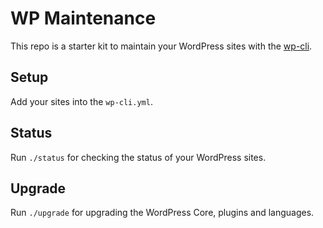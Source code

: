 # WP Maintenance

This repo is a starter kit to maintain your WordPress sites with the [wp-cli](https://wp-cli.org).

## Setup

Add your sites into the `wp-cli.yml`.

## Status

Run `./status` for checking the status of your WordPress sites.

## Upgrade

Run `./upgrade` for upgrading the WordPress Core, plugins and languages.
